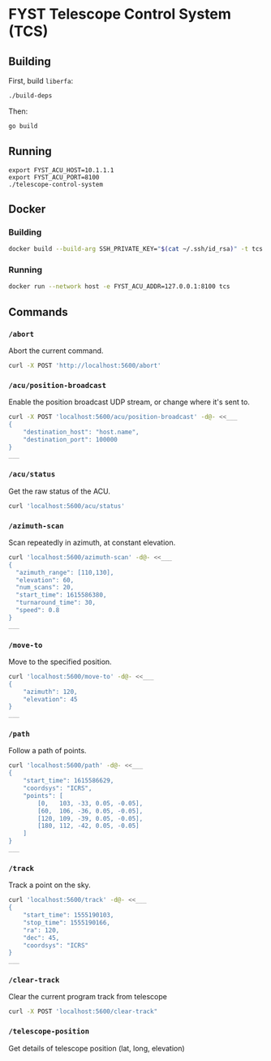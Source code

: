 # FYST Telescope Control System (TCS)

## Building

First, build `liberfa`:
```sh
./build-deps
```

Then:
```sh
go build
```

## Running

```
export FYST_ACU_HOST=10.1.1.1
export FYST_ACU_PORT=8100
./telescope-control-system
```


## Docker
### Building
```sh
docker build --build-arg SSH_PRIVATE_KEY="$(cat ~/.ssh/id_rsa)" -t tcs .
```

### Running
```sh
docker run --network host -e FYST_ACU_ADDR=127.0.0.1:8100 tcs
```

## Commands

### `/abort`

Abort the current command.

```sh
curl -X POST 'http://localhost:5600/abort'
```

### `/acu/position-broadcast`

Enable the position broadcast UDP stream, or change where it's sent to.

```sh
curl -X POST 'localhost:5600/acu/position-broadcast' -d@- <<___
{
    "destination_host": "host.name",
    "destination_port": 100000
}
___
```

### `/acu/status`

Get the raw status of the ACU.

```sh
curl 'localhost:5600/acu/status'
```

### `/azimuth-scan`

Scan repeatedly in azimuth, at constant elevation.

```sh
curl 'localhost:5600/azimuth-scan' -d@- <<___
{
  "azimuth_range": [110,130],
  "elevation": 60,
  "num_scans": 20,
  "start_time": 1615586380,
  "turnaround_time": 30,
  "speed": 0.8
}
___
```


### `/move-to`

Move to the specified position.

```sh
curl 'localhost:5600/move-to' -d@- <<___
{
    "azimuth": 120,
    "elevation": 45
}
___
```

### `/path`

Follow a path of points.

```sh
curl 'localhost:5600/path' -d@- <<___
{
    "start_time": 1615586629,
    "coordsys": "ICRS",
    "points": [
        [0,   103, -33, 0.05, -0.05],
        [60,  106, -36, 0.05, -0.05],
        [120, 109, -39, 0.05, -0.05],
        [180, 112, -42, 0.05, -0.05]
    ]
}
___
```

### `/track`

Track a point on the sky.

```sh
curl 'localhost:5600/track' -d@- <<___
{
    "start_time": 1555190103,
    "stop_time": 1555190166,
    "ra": 120,
    "dec": 45,
    "coordsys": "ICRS"
}
___
```
### `/clear-track`

Clear the current program track from telescope

```sh
curl -X POST 'localhost:5600/clear-track"
```


### `/telescope-position`

Get details of telescope position (lat, long, elevation)
